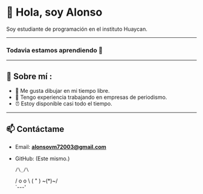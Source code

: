 # 👋 Hola, soy Alonso
Soy estudiante de programación en el instituto Huaycan.

---

### Todavia estamos aprendiendo 📖

---

## 📂 Sobre mí : 
- 🎨 Me gusta dibujar en mi tiempo libre.  
- 📰 Tengo experiencia trabajando en empresas de periodismo.
- ⏰ Estoy disponible casi todo el tiempo.  

---

## 📫 Contáctame
- Email: **alonsovm72003@gmail.com**  
- GitHub: (Este mismo.)


      /\_/\  
     / o o \ 
    (   "   ) 
     \~(*)~/  
      `---'

